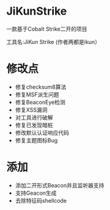 # JiKunStrike
一款基于Cobalt Strike二开的项目

工具名:JiKun Strike (作者两都是ikun）

# 修改点
* 修复checksum8算法
* 修复MSF派生问题
* 修复BeaconEye检测
* 修复XSS漏洞
* 对工具进行破解
* 修复已发现暗桩
* 修改默认认证响应代码
* 修复主题图标Bug

# 添加
* 添加二开形式Beacon并且监听器支持
* 支持Geacon生成
* 去除特征码shellcode




